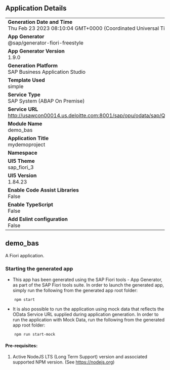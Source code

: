 ## Application Details
|               |
| ------------- |
|**Generation Date and Time**<br>Thu Feb 23 2023 08:10:04 GMT+0000 (Coordinated Universal Time)|
|**App Generator**<br>@sap/generator-fiori-freestyle|
|**App Generator Version**<br>1.9.0|
|**Generation Platform**<br>SAP Business Application Studio|
|**Template Used**<br>simple|
|**Service Type**<br>SAP System (ABAP On Premise)|
|**Service URL**<br>http://usawcon00014.us.deloitte.com:8001/sap/opu/odata/sap/QM_QLTYTASK_MANAGE_SRV
|**Module Name**<br>demo_bas|
|**Application Title**<br>mydemoproject|
|**Namespace**<br>|
|**UI5 Theme**<br>sap_fiori_3|
|**UI5 Version**<br>1.84.23|
|**Enable Code Assist Libraries**<br>False|
|**Enable TypeScript**<br>False|
|**Add Eslint configuration**<br>False|

## demo_bas

A Fiori application.

### Starting the generated app

-   This app has been generated using the SAP Fiori tools - App Generator, as part of the SAP Fiori tools suite.  In order to launch the generated app, simply run the following from the generated app root folder:

```
    npm start
```

- It is also possible to run the application using mock data that reflects the OData Service URL supplied during application generation.  In order to run the application with Mock Data, run the following from the generated app root folder:

```
    npm run start-mock
```

#### Pre-requisites:

1. Active NodeJS LTS (Long Term Support) version and associated supported NPM version.  (See https://nodejs.org)


